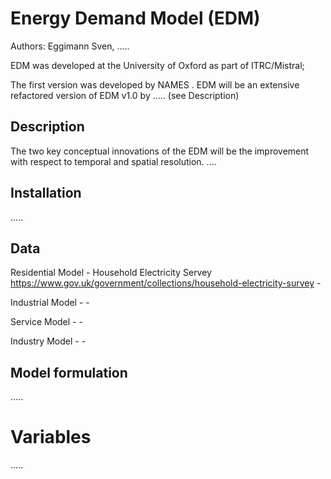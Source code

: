 # Energy Demand Model (EDM)

Authors: Eggimann Sven, .....

EDM was developed at the University of Oxford as part of ITRC/Mistral;

The first version was developed by NAMES .
EDM will be an extensive refactored version of EDM v1.0 by ..... (see Description)

## Description
The two key conceptual innovations of the EDM will be the improvement with respect to temporal and spatial resolution. 
....

## Installation
.....

## Data

Residential Model
    - Household Electricity Servey https://www.gov.uk/government/collections/household-electricity-survey 
    -

Industrial Model
    -
    -

Service Model
    -
    -

Industry Model
    -
    -
## Model formulation
.....

# Variables

.....